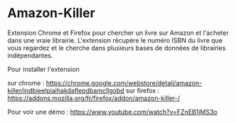 Amazon-Killer
=============

Extension Chrome et Firefox pour chercher un livre sur Amazon et l'acheter dans une vraie librairie.
L'extension récupère le numéro ISBN du livre que vous regardez et le cherche dans plusieurs bases de données de librairies indépendantes.

Pour installer l'extension 

sur chrome : https://chrome.google.com/webstore/detail/amazon-killer/jndbieelpiaihakdaflepdbamcllgobd
sur firefox : https://addons.mozilla.org/fr/firefox/addon/amazon-killer-/

Pour voir une démo : https://www.youtube.com/watch?v=FZnEB1jMS3o
